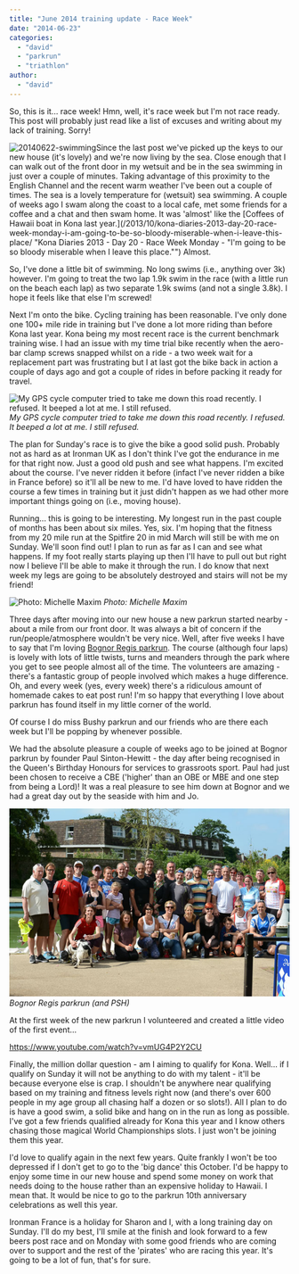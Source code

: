 ```yaml
---
title: "June 2014 training update - Race Week"
date: "2014-06-23"
categories: 
  - "david"
  - "parkrun"
  - "triathlon"
author: 
  - "david"
---
```


So, this is it... race week! Hmn, well, it's race week but I'm not race ready. This post will probably just read like a list of excuses and writing about my lack of training. Sorry!

![20140622-swimming](/images/2014/20140622-swimming-298x400.jpg)Since the last post we've picked up the keys to our new house (it's lovely) and we're now living by the sea. Close enough that I can walk out of the front door in my wetsuit and be in the sea swimming in just over a couple of minutes. Taking advantage of this proximity to the English Channel and the recent warm weather I've been out a couple of times. The sea is a lovely temperature for (wetsuit) sea swimming. A couple of weeks ago I swam along the coast to a local cafe, met some friends for a coffee and a chat and then swam home. It was 'almost' like the [Coffees of Hawaii boat in Kona last year.](/2013/10/kona-diaries-2013-day-20-race-week-monday-i-am-going-to-be-so-bloody-miserable-when-i-leave-this-place/ "Kona Diaries 2013 - Day 20 - Race Week Monday - "I'm going to be so bloody miserable when I leave this place."") Almost.

So, I've done a little bit of swimming. No long swims (i.e., anything over 3k) however. I'm going to treat the two lap 1.9k swim in the race (with a little run on the beach each lap) as two separate 1.9k swims (and not a single 3.8k). I hope it feels like that else I'm screwed!

Next I'm onto the bike. Cycling training has been reasonable. I've only done one 100+ mile ride in training but I've done a lot more riding than before Kona last year. Kona being my most recent race is the current benchmark training wise. I had an issue with my time trial bike recently when the aero-bar clamp screws snapped whilst on a ride - a two week wait for a replacement part was frustrating but I at last got the bike back in action a couple of days ago and got a couple of rides in before packing it ready for travel.

![My GPS cycle computer tried to take me down this road recently. I refused. It beeped a lot at me. I still refused.](/images/2014/20140601-4542-299x400.jpg) 
*My GPS cycle computer tried to take me down this road recently. I refused. It beeped a lot at me. I still refused.*

The plan for Sunday's race is to give the bike a good solid push. Probably not as hard as at Ironman UK as I don't think I've got the endurance in me for that right now. Just a good old push and see what happens. I'm excited about the course. I've never ridden it before (infact I've never ridden a bike in France before) so it'll all be new to me. I'd have loved to have ridden the course a few times in training but it just didn't happen as we had other more important things going on (i.e., moving house).

Running... this is going to be interesting. My longest run in the past couple of months has been about six miles. Yes, six. I'm hoping that the fitness from my 20 mile run at the Spitfire 20 in mid March will still be with me on Sunday. We'll soon find out! I plan to run as far as I can and see what happens. If my foot really starts playing up then I'll have to pull out but right now I believe I'll be able to make it through the run. I do know that next week my legs are going to be absolutely destroyed and stairs will not be my friend!

![Photo: Michelle Maxim](/images/2014/20130218-bognor-parkrun-299x400.jpg) 
*Photo: Michelle Maxim*

Three days after moving into our new house a new parkrun started nearby - about a mile from our front door. It was always a bit of concern if the run/people/atmosphere wouldn't be very nice. Well, after five weeks I have to say that I'm loving [Bognor Regis parkrun](www.parkrun.org.uk/bognorregis/). The course (although four laps) is lovely with lots of little twists, turns and meanders through the park where you get to see people almost all of the time. The volunteers are amazing - there's a fantastic group of people involved which makes a huge difference. Oh, and every week (yes, every week) there's a ridiculous amount of homemade cakes to eat post run! I'm so happy that everything I love about parkrun has found itself in my little corner of the world.

Of course I do miss Bushy parkrun and our friends who are there each week but I'll be popping by whenever possible.

We had the absolute pleasure a couple of weeks ago to be joined at Bognor parkrun by founder Paul Sinton-Hewitt - the day after being recognised in the Queen's Birthday Honours for services to grassroots sport. Paul had just been chosen to receive a CBE ('higher' than an OBE or MBE and one step from being a Lord)! It was a real pleasure to see him down at Bognor and we had a great day out by the seaside with him and Jo.

![Bognor Regis parkrun (and PSH)](/images/2014/20140614-bognor-parkrun.jpg) 
*Bognor Regis parkrun (and PSH)*

At the first week of the new parkrun I volunteered and created a little video of the first event...

https://www.youtube.com/watch?v=vmUG4P2Y2CU

Finally, the million dollar question - am I aiming to qualify for Kona. Well... if I qualify on Sunday it will not be anything to do with my talent - it'll be because everyone else is crap. I shouldn't be anywhere near qualifying based on my training and fitness levels right now (and there's over 600 people in my age group all chasing half a dozen or so slots!). All I plan to do is have a good swim, a solid bike and hang on in the run as long as possible. I've got a few friends qualified already for Kona this year and I know others chasing those magical World Championships slots. I just won't be joining them this year.

I'd love to qualify again in the next few years. Quite frankly I won't be too depressed if I don't get to go to the 'big dance' this October. I'd be happy to enjoy some time in our new house and spend some money on work that needs doing to the house rather than an expensive holiday to Hawaii. I mean that. It would be nice to go to the parkrun 10th anniversary celebrations as well this year.

Ironman France is a holiday for Sharon and I, with a long training day on Sunday. I'll do my best, I'll smile at the finish and look forward to a few beers post race and on Monday with some good friends who are coming over to support and the rest of the 'pirates' who are racing this year. It's going to be a lot of fun, that's for sure.
